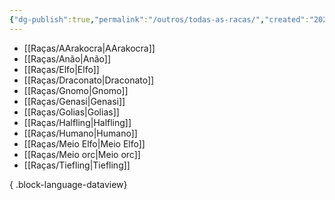 ```yaml
---
{"dg-publish":true,"permalink":"/outros/todas-as-racas/","created":"2024-07-24T08:42:56.428-03:00"}
---
```



- [[Raças/AArakocra\|AArakocra]]
- [[Raças/Anão\|Anão]]
- [[Raças/Elfo\|Elfo]]
- [[Raças/Draconato\|Draconato]]
- [[Raças/Gnomo\|Gnomo]]
- [[Raças/Genasi\|Genasi]]
- [[Raças/Golias\|Golias]]
- [[Raças/Halfling\|Halfling]]
- [[Raças/Humano\|Humano]]
- [[Raças/Meio Elfo\|Meio Elfo]]
- [[Raças/Meio orc\|Meio orc]]
- [[Raças/Tiefling\|Tiefling]]

{ .block-language-dataview}
